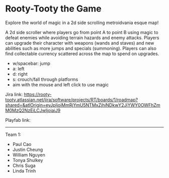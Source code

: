 # Rooty-Tooty the Game

Explore the world of magic in a 2d side scrolling metroidvania esque map!

A 2d side scroller where players go from point A to point B using magic to defeat enemies while avoiding terrain hazards and enemy attacks. Players can upgrade their character with weapons (wands and staves) and new abilities such as more jumps and specials (summoning). Players can also find collectable currency scattered across the map to spend on upgrades.

- w/spacebar: jump
- a: left
- d: right
- s: crouch/fall through platforms
- aim with the mouse and left click to use magic

Jira link: https://rooty-tooty.atlassian.net/jira/software/projects/RT/boards/1/roadmap?shared=&atlOrigin=eyJpIjoiMmRjYmU5NTMxZjhiNDkwY2JjYWY0OWFhZmM0MzQ2NzEiLCJwIjoiaiJ9

Playfab link: 

---

Team 1: 
- Paul Cao
- Justin Cheung
- William Nguyen
- Tonya Shulkey
- Chris Suga
- Linda Trinh
